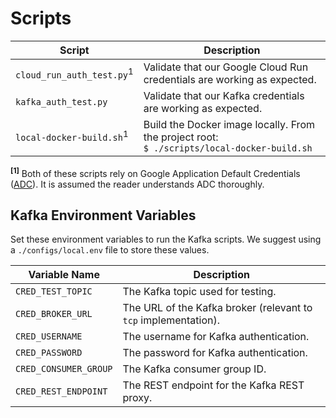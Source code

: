 # Scripts

| Script                               | Description                                                                                     |
|--------------------------------------|-------------------------------------------------------------------------------------------------|
| `cloud_run_auth_test.py`<sup>1</sup> | Validate that our Google Cloud Run credentials are working as expected.                         |
| `kafka_auth_test.py`                 | Validate that our Kafka credentials are working as expected.                                    |
| `local-docker-build.sh`<sup>1</sup>  | Build the Docker image locally. From the project root:<br />`$ ./scripts/local-docker-build.sh` |

<sup>**[1]**</sup> Both of these scripts rely on Google Application Default
Credentials ([ADC](https://cloud.google.com/docs/authentication/application-default-credentials)). It is assumed the
reader understands ADC thoroughly.

## Kafka Environment Variables

Set these environment variables to run the Kafka scripts. We suggest using a `./configs/local.env` file to store these
values.

| Variable Name         | Description                                                     |
|-----------------------|-----------------------------------------------------------------|
| `CRED_TEST_TOPIC`     | The Kafka topic used for testing.                               |
| `CRED_BROKER_URL`     | The URL of the Kafka broker (relevant to `tcp` implementation). |
| `CRED_USERNAME`       | The username for Kafka authentication.                          |
| `CRED_PASSWORD`       | The password for Kafka authentication.                          |
| `CRED_CONSUMER_GROUP` | The Kafka consumer group ID.                                    |
| `CRED_REST_ENDPOINT`  | The REST endpoint for the Kafka REST proxy.                     |
